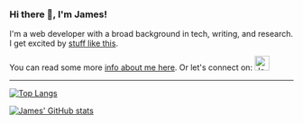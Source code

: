### Hi there 👋, I'm James!

I'm a web developer with a broad background in tech, writing, and research. I get excited by [stuff like this](https://pudding.cool/2022/04/random/).

You can read some more [info about me here](https://jamkerr.github.io/portfolio-site/). Or let's connect on:
<a href="https://www.linkedin.com/in/james-a-kerr/">
  <img alt="James' LinkedIn" width="26px" src="https://raw.githubusercontent.com/peterthehan/peterthehan/master/assets/linkedin.svg" />
</a>

---

[![Top Langs](https://github-readme-stats.vercel.app/api/top-langs/?username=jamkerr&theme=dark)](https://github.com/anuraghazra/github-readme-stats)

[![James' GitHub stats](https://github-readme-stats.vercel.app/api?username=jamkerr&theme=jolly&show_icons=true)](https://github.com/anuraghazra/github-readme-stats)

<!--
**jamkerr/jamkerr** is a ✨ _special_ ✨ repository because its `README.md` (this file) appears on your GitHub profile.

Here are some ideas to get you started:

- 🔭 I’m currently working on ...
- 🌱 I’m currently learning ...
- 👯 I’m looking to collaborate on ...
- 🤔 I’m looking for help with ...
- 💬 Ask me about ...
- 📫 How to reach me: ...
- 😄 Pronouns: ...
- ⚡ Fun fact: ...
-->
